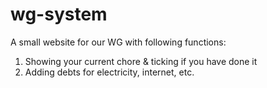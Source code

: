 # wg-system
A small website for our WG with following functions:
1. Showing your current chore & ticking if you have done it
2. Adding debts for electricity, internet, etc.
